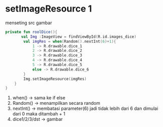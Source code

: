 # setImageResource 1
menseting src gambar
```kotlin
private fun roolDice(){
       val Img :ImageView = findViewById(R.id.images_dice)
        val imgRes = when(Random().nextInt(6)+1){
            1 -> R.drawable.dice_1
            2 -> R.drawable.dice_2
            3 -> R.drawable.dice_3
            4 -> R.drawable.dice_4
            5 -> R.drawable.dice_5
            else -> R.drawable.dice_6
        }
        Img.setImageResource(imgRes)
    }
}
```
1. when()    -> sama ke if else
1. Random()  -> menampilkan secara random
1. nextInt() -> membatasi parameter(6) jadi tidak lebih dari 6 dan dimulai dari 0 maka ditambah + 1
1. dice1/2/3/dst -> gambar
